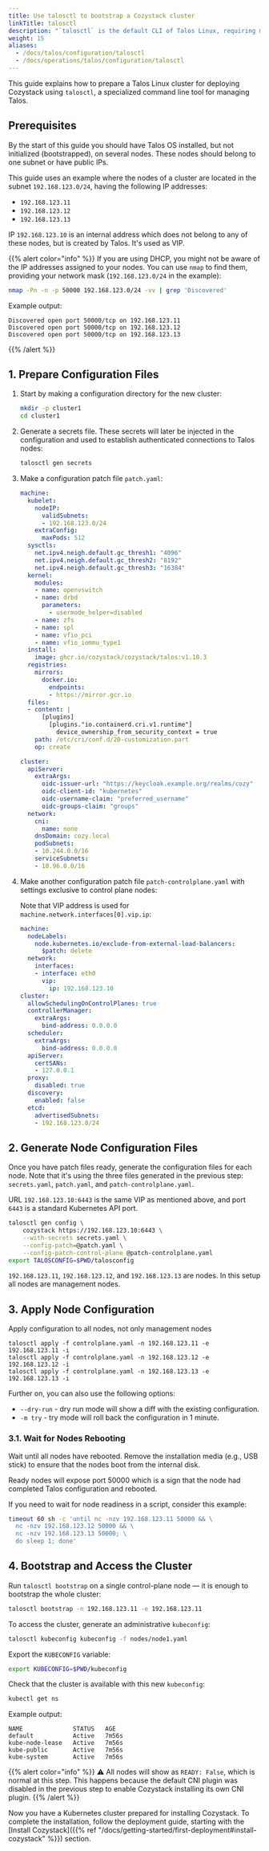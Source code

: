 ```yaml
---
title: Use talosctl to bootstrap a Cozystack cluster 
linkTitle: talosctl
description: "`talosctl` is the default CLI of Talos Linux, requiring more boilerplate code, but giving full flexibility in configuration."
weight: 15
aliases:
  - /docs/talos/configuration/talosctl
  - /docs/operations/talos/configuration/talosctl
---
```


This guide explains how to prepare a Talos Linux cluster for deploying Cozystack using `talosctl`,
a specialized command line tool for managing Talos.

## Prerequisites

By the start of this guide you should have Talos OS installed, but not initialized (bootstrapped), on several nodes.
These nodes should belong to one subnet or have public IPs.

This guide uses an example where the nodes of a cluster are located in the subnet `192.168.123.0/24`, having the following IP addresses:

- `192.168.123.11`
- `192.168.123.12`
- `192.168.123.13`

IP `192.168.123.10` is an internal address which does not belong to any of these nodes, but is created by Talos.
It's used as VIP.

{{% alert color="info" %}}
If you are using DHCP, you might not be aware of the IP addresses assigned to your nodes.
You can use `nmap` to find them, providing your network mask (`192.168.123.0/24` in the example):

```bash
nmap -Pn -n -p 50000 192.168.123.0/24 -vv | grep 'Discovered'
```

Example output:

```console
Discovered open port 50000/tcp on 192.168.123.11
Discovered open port 50000/tcp on 192.168.123.12
Discovered open port 50000/tcp on 192.168.123.13
```
{{% /alert %}}

## 1. Prepare Configuration Files

1.  Start by making a configuration directory for the new cluster:

    ```bash
    mkdir -p cluster1
    cd cluster1
    ```

1.  Generate a secrets file.
    These secrets will later be injected in the configuration and used to establish authenticated connections to Talos nodes:

    ```bash
    talosctl gen secrets
    ```

1.  Make a configuration patch file `patch.yaml`:

    ```yaml
    machine:
      kubelet:
        nodeIP:
          validSubnets:
          - 192.168.123.0/24
        extraConfig:
          maxPods: 512
      sysctls:
        net.ipv4.neigh.default.gc_thresh1: "4096"
        net.ipv4.neigh.default.gc_thresh2: "8192"
        net.ipv4.neigh.default.gc_thresh3: "16384"
      kernel:
        modules:
        - name: openvswitch
        - name: drbd
          parameters:
            - usermode_helper=disabled
        - name: zfs
        - name: spl
        - name: vfio_pci
        - name: vfio_iommu_type1
      install:
        image: ghcr.io/cozystack/cozystack/talos:v1.10.3
      registries:
        mirrors:
          docker.io:
            endpoints:
            - https://mirror.gcr.io
      files:
      - content: |
          [plugins]
            [plugins."io.containerd.cri.v1.runtime"]
              device_ownership_from_security_context = true
        path: /etc/cri/conf.d/20-customization.part
        op: create

    cluster:
      apiServer:
        extraArgs:
          oidc-issuer-url: "https://keycloak.example.org/realms/cozy"
          oidc-client-id: "kubernetes"
          oidc-username-claim: "preferred_username"
          oidc-groups-claim: "groups"
      network:
        cni:
          name: none
        dnsDomain: cozy.local
        podSubnets:
        - 10.244.0.0/16
        serviceSubnets:
        - 10.96.0.0/16
    ```

1.  Make another configuration patch file `patch-controlplane.yaml` with settings exclusive to control plane nodes:

    Note that VIP address is used for `machine.network.interfaces[0].vip.ip`:

    ```yaml
    machine:
      nodeLabels:
        node.kubernetes.io/exclude-from-external-load-balancers:
          $patch: delete
      network:
        interfaces:
        - interface: eth0
          vip:
            ip: 192.168.123.10
    cluster:
      allowSchedulingOnControlPlanes: true
      controllerManager:
        extraArgs:
          bind-address: 0.0.0.0
      scheduler:
        extraArgs:
          bind-address: 0.0.0.0
      apiServer:
        certSANs:
        - 127.0.0.1
      proxy:
        disabled: true
      discovery:
        enabled: false
      etcd:
        advertisedSubnets:
        - 192.168.123.0/24
    ```


## 2. Generate Node Configuration Files

Once you have patch files ready, generate the configuration files for each node.
Note that it's using the three files generated in the previous step: `secrets.yaml`, `patch.yaml`, and `patch-controlplane.yaml`.

URL `192.168.123.10:6443` is the same VIP as mentioned above, and port `6443` is a standard Kubernetes API port.

```bash
talosctl gen config \
    cozystack https://192.168.123.10:6443 \
    --with-secrets secrets.yaml \
    --config-patch=@patch.yaml \
    --config-patch-control-plane @patch-controlplane.yaml
export TALOSCONFIG=$PWD/talosconfig
```

`192.168.123.11`, `192.168.123.12`, and `192.168.123.13` are nodes.
In this setup all nodes are management nodes.

## 3. Apply Node Configuration

Apply configuration to all nodes, not only management nodes

```
talosctl apply -f controlplane.yaml -n 192.168.123.11 -e 192.168.123.11 -i
talosctl apply -f controlplane.yaml -n 192.168.123.12 -e 192.168.123.12 -i
talosctl apply -f controlplane.yaml -n 192.168.123.13 -e 192.168.123.13 -i
```

Further on, you can also use the following options:

- `--dry-run` - dry run mode will show a diff with the existing configuration.
- `-m try` - try mode will roll back the configuration in 1 minute.

### 3.1. Wait for Nodes Rebooting

Wait until all nodes have rebooted.
Remove the installation media (e.g., USB stick) to ensure that the nodes boot from the internal disk.

Ready nodes will expose port 50000 which is a sign that the node had completed Talos configuration and rebooted.

If you need to wait for node readiness in a script, consider this example:

```bash
timeout 60 sh -c 'until nc -nzv 192.168.123.11 50000 && \
  nc -nzv 192.168.123.12 50000 && \
  nc -nzv 192.168.123.13 50000; \
  do sleep 1; done'
```

## 4. Bootstrap and Access the Cluster

Run `talosctl bootstrap` on a single control-plane node — it is enough to bootstrap the whole cluster:

```bash
talosctl bootstrap -n 192.168.123.11 -e 192.168.123.11
```

To access the cluster, generate an administrative `kubeconfig`:

```bash
talosctl kubeconfig kubeconfig -f nodes/node1.yaml
```

Export the `KUBECONFIG` variable:
```bash
export KUBECONFIG=$PWD/kubeconfig
```

Check that the cluster is available with this new `kubeconfig`:

```bash
kubectl get ns
```

Example output:

```console
NAME              STATUS   AGE
default           Active   7m56s
kube-node-lease   Active   7m56s
kube-public       Active   7m56s
kube-system       Active   7m56s
```

{{% alert color="info" %}}
:warning: All nodes will show as `READY: False`, which is normal at this step.
This happens because the default CNI plugin was disabled in the previous step to enable Cozystack installing its own CNI plugin.
{{% /alert %}}

Now you have a Kubernetes cluster prepared for installing Cozystack.
To complete the installation, follow the deployment guide, starting with the
[Install Cozystack]({{% ref "/docs/getting-started/first-deployment#install-cozystack" %}}) section.
